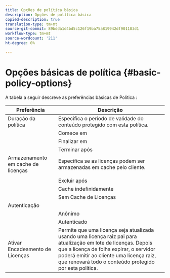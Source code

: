 ```yaml
---
title: Opções de política básica
description: Opções de política básica
copied-description: true
translation-type: tm+mt
source-git-commit: 89bdda1d4bd5c126f19ba75a819942df901183d1
workflow-type: tm+mt
source-wordcount: '211'
ht-degree: 0%

---
```



# Opções básicas de política {#basic-policy-options}

A tabela a seguir descreve as preferências básicas de Política :

| Preferência | Descrição |
|---|---|
| Duração da política | Especifica o período de validade do conteúdo protegido com esta política. |
|  | Comece em | As licenças não podem ser utilizadas até essa data/hora. |
|  | Finalizar em | As licenças não podem ser usadas após essa data/hora. |
|  | Terminar após | Especifica o tempo de validade de uma licença (em minutos), a partir do momento em que é empacotada. |
| Armazenamento em cache de licenças | Especifica se as licenças podem ser armazenadas em cache pelo cliente. |
|  |  | As licenças não podem ser usadas após essa data/hora. |
|  | Excluir após | Especifica o período de validade de uma licença (em minutos), a partir do momento em que a licença é emitida pelo servidor de licenças. |
|  | Cache indefinidamente | A licença pode ser armazenada em cache no cliente indefinidamente. |
|  | Sem Cache de Licenças | A licença não pode ser armazenada em cache pelo cliente. Uma nova licença deve ser obtida do servidor sempre que o usuário reproduzir o conteúdo. |
| Autenticação |  |
|  | Anônimo | Nenhuma autenticação é necessária para visualizar o conteúdo. |
|  | Autenticado | Autenticação de nome de usuário/senha é necessária. |
| Ativar Encadeamento de Licenças | Permite que uma licença seja atualizada usando uma licença raiz pai para atualização em lote de licenças. Depois que a licença de folha expirar, o servidor poderá emitir ao cliente uma licença raiz, que renovará todo o conteúdo protegido por esta política. |

